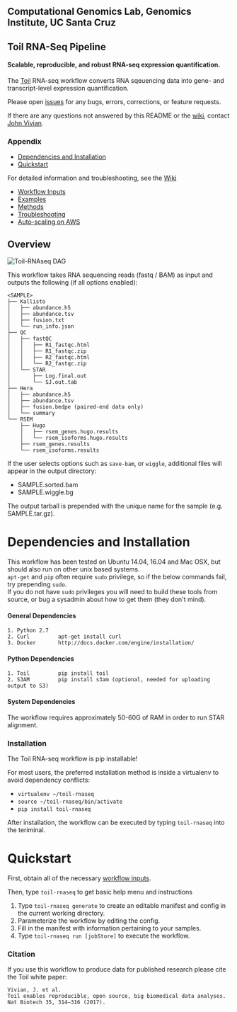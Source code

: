 ## Computational Genomics Lab, Genomics Institute, UC Santa Cruz
## Toil RNA-Seq Pipeline
#### Scalable, reproducible, and robust RNA-seq expression quantification. 

The [Toil](https://github.com/BD2KGenomics/toil) RNA-seq workflow converts RNA sqeuencing data into gene- and 
transcript-level expression quantification. 

Please open [issues](https://github.com/BD2KGenomics/toil-rnaseq/issues) for any bugs, errors, corrections, 
or feature requests. 

If there are any questions not answered by this README or the [wiki](https://github.com/BD2KGenomics/toil-rnaseq/wiki), 
contact [John Vivian](jtvivian@gmail.com). 

### Appendix

- [Dependencies and Installation](#dependencies-and-installation)
- [Quickstart](#quickstart)

For detailed information and troubleshooting, see the [Wiki](https://github.com/BD2KGenomics/toil-rnaseq/wiki)
- [Workflow Inputs](https://github.com/BD2KGenomics/toil-rnaseq/wiki/Workflow-Inputs)
- [Examples](https://github.com/BD2KGenomics/toil-rnaseq/wiki/Examples)
- [Methods](https://github.com/BD2KGenomics/toil-rnaseq/wiki/Methods)
- [Troubleshooting](https://github.com/BD2KGenomics/toil-rnaseq/wiki/Troubleshooting)
- [Auto-scaling on AWS](https://github.com/BD2KGenomics/toil-rnaseq/wiki/Auto-scaling-Example-Using-AWS)


## Overview

![Toil-RNAseq DAG](/imgs/toil-rnaseq.png)

This workflow takes RNA sequencing reads (fastq / BAM) as input and outputs the following (if all options enabled):

```
<SAMPLE>
├── Kallisto
│   ├── abundance.h5
│   ├── abundance.tsv
│   ├── fusion.txt
│   └── run_info.json
├── QC
│   ├── fastQC
│   │   ├── R1_fastqc.html
│   │   ├── R1_fastqc.zip
│   │   ├── R2_fastqc.html
│   │   └── R2_fastqc.zip
│   └── STAR
│       ├── Log.final.out
│       └── SJ.out.tab
├── Hera
│   ├── abundance.h5
│   ├── abundance.tsv
│   ├── fusion.bedpe (paired-end data only)
│   └── summary
└── RSEM
    ├── Hugo
    │   ├── rsem_genes.hugo.results
    │   └── rsem_isoforms.hugo.results
    ├── rsem_genes.results
    └── rsem_isoforms.results
```
If the user selects options such as `save-bam`, or `wiggle`, additional files will appear in the output directory:

- SAMPLE.sorted.bam
- SAMPLE.wiggle.bg

The output tarball is prepended with the unique name for the sample (e.g. SAMPLE.tar.gz). 

# Dependencies and Installation

This workflow has been tested on Ubuntu 14.04, 16.04 and Mac OSX, but should also run on other unix based systems.  
`apt-get` and `pip` often require `sudo` privilege, so if the below commands fail, try prepending `sudo`.  
If you do not have `sudo`  privileges you will need to build these tools from source, 
or bug a sysadmin about how to get them (they don't mind). 

#### General Dependencies

    1. Python 2.7
    2. Curl         apt-get install curl
    3. Docker       http://docs.docker.com/engine/installation/

#### Python Dependencies

    1. Toil         pip install toil
    2. S3AM         pip install s3am (optional, needed for uploading output to S3)
    
    
#### System Dependencies

The workflow requires approximately 50-60G of RAM in order to run STAR alignment. 

###  Installation

The Toil RNA-seq workflow is pip installable!

For most users, the preferred installation method is inside a virtualenv to avoid dependency conflicts: 

- `virtualenv ~/toil-rnaseq` 
- `source ~/toil-rnaseq/bin/activate`
- `pip install toil-rnaseq`

After installation, the workflow can be executed by typing `toil-rnaseq` into the teriminal.

# Quickstart

First, obtain all of the necessary [workflow inputs](https://github.com/BD2KGenomics/toil-rnaseq/wiki/Workflow-Inputs).

Then, type `toil-rnaseq` to get basic help menu and instructions
 
1. Type `toil-rnaseq generate` to create an editable manifest and config in the current working directory.
2. Parameterize the workflow by editing the config.
3. Fill in the manifest with information pertaining to your samples.
4. Type `toil-rnaseq run [jobStore]` to execute the workflow.

### Citation

If you use this workflow to produce data for published research please cite the Toil white paper:

```
Vivian, J. et al. 
Toil enables reproducible, open source, big biomedical data analyses. 
Nat Biotech 35, 314–316 (2017).
```
